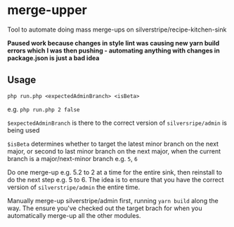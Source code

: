 # merge-upper

Tool to automate doing mass merge-ups on silverstripe/recipe-kitchen-sink

**Paused work because changes in style lint was causing new yarn build errors which I was then pushing - automating anything with changes in package.json is just a bad idea**

## Usage

`php run.php <expectedAdminBranch> <isBeta>`

e.g. `php run.php 2 false`

`$expectedAdminBranch` is there to the correct version of `silversripe/admin` is being used

`$isBeta` determines whether to target the latest minor branch on the next major, or second to last minor branch on the next major, when the current branch is a major/next-minor branch e.g. `5`, `6`

Do one merge-up e.g. 5.2 to 2 at a time for the entire sink, then reinstall to do the next step e.g. 5 to 6. The idea is to ensure that you have the correct version of `silverstripe/admin` the entire time.

Manually merge-up silverstripe/admin first, running `yarn build` along the way. The ensure you've checked out the target brach for when you automatically merge-up all the other modules.
